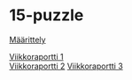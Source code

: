 # 15-puzzle

[Määrittely](https://github.com/essitepp/15-puzzle/blob/master/dokumentaatio/maarittely.md)


[Viikkoraportti 1](https://github.com/essitepp/15-puzzle/blob/master/dokumentaatio/viikkoraportti1.md)  
[Viikkoraportti 2](https://github.com/essitepp/15-puzzle/blob/master/dokumentaatio/viikkoraportti2.md)
[Viikkoraportti 3](https://github.com/essitepp/15-puzzle/blob/master/dokumentaatio/viikkoraportti3.md)

